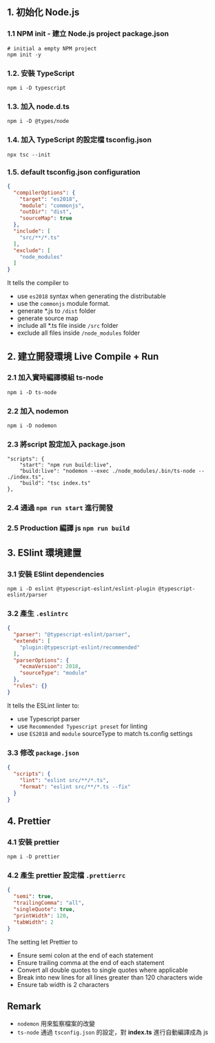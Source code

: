 ## 1. 初始化 Node.js

### 1.1 NPM init - 建立 Node.js project package.json

```shell
# initial a empty NPM project
npm init -y
```

### 1.2. 安裝 TypeScript

```shell
npm i -D typescript
```

### 1.3. 加入 node.d.ts

```shell
npm i -D @types/node
```

### 1.4. 加入 TypeScript 的設定檔 tsconfig.json

```shell
npx tsc --init
```

### 1.5. default tsconfig.json configuration

```json
{
  "compilerOptions": {
    "target": "es2018",
    "module": "commonjs",
    "outDir": "dist",
    "sourceMap": true
  },
  "include": [
    "src/**/*.ts"
  ],
  "exclude": [
    "node_modules"
  ]
}
```

It tells the compiler to

- use `es2018` syntax when generating the distributable
- use the `commonjs` module format.
- generate *.js to `/dist` folder
- generate source map
- include all *.ts file inside `/src` folder
- exclude all files inside `/node_modules` folder

## 2. 建立開發環境 Live Compile + Run

### 2.1 加入實時編譯模組 ts-node

```shell
npm i -D ts-node
```

### 2.2 加入 nodemon

```shell
npm i -D nodemon
```

### 2.3 將script 設定加入 package.json

```shell
"scripts": {
    "start": "npm run build:live",
    "build:live": "nodemon --exec ./node_modules/.bin/ts-node -- ./index.ts",
    "build": "tsc index.ts"
},
```

### 2.4 通過 `npm run start` 進行開發

### 2.5 Production  編譯 js `npm run build`

## 3. ESlint 環境建置

### 3.1 安裝 ESlint dependencies

```shell
npm i -D eslint @typescript-eslint/eslint-plugin @typescript-eslint/parser
```

### 3.2 產生 `.eslintrc`

```json
{
  "parser": "@typescript-eslint/parser",
  "extends": [
    "plugin:@typescript-eslint/recommended"
  ],
  "parserOptions": {
    "ecmaVersion": 2018,
    "sourceType": "module"
  },
  "rules": {}
}
```

It tells the ESLint linter to:

- use Typescript parser
- use `Recommended Typescript preset` for linting
- use `ES2018` and `module` sourceType to match ts.config settings

### 3.3 修改 `package.json`

```json
{
  "scripts": {
    "lint": "eslint src/**/*.ts",
    "format": "eslint src/**/*.ts --fix"
  }
}
```

## 4. Prettier

### 4.1 安裝 prettier

```shell
npm i -D prettier
```

### 4.2 產生 prettier 設定檔 `.prettierrc`

```json
{
  "semi": true,
  "trailingComma": "all",
  "singleQuote": true,
  "printWidth": 120,
  "tabWidth": 2
}
```

The setting let Prettier to

- Ensure semi colon at the end of each statement
- Ensure trailing comma at the end of each statement
- Convert all double quotes to single quotes where applicable
- Break into new lines for all lines greater than 120 characters wide
- Ensure tab width is 2 characters

## Remark

- `nodemon` 用來監察檔案的改變
- `ts-node` 通過 `tsconfig.json` 的設定，對 **index.ts** 進行自動編譯成為 js